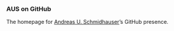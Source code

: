 ### AUS on GitHub

The homepage for [Andreas U. Schmidhauser](https://schmidhauser.org)’s GitHub presence.

<!-- Cf. https://edwardtufte.github.io for structure and presentation of various projects -->
